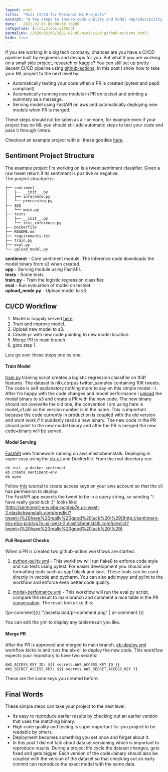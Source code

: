 ```yaml
---
layout: post
title:  "Mini CI/CD for Personal ML Projects"
excerpt: "A few steps to insure code quality and model reproducibility in personal AI projects."
date:   2021-02-05 00:00:00 +0200
categories: [cicd,mlops,github]
permalink: /2020/02/05/2021-02-05-mini-cicd-github-actions.html/
hide: true
---
```


If you are working in a big tech company, chances are you have a CI/CD pipeline built by engineers and devops for you. But what if you are working on a small side project, research or kaggle? You can still set up pretty decent CI/CD pipeline using [github-actions](https://github.com/features/actions). In this post I show how to take your ML project to the next level by:
* Automatically testing your code when a PR is created (pytest and pep8 compliant)
* Automatically running new models in PR on testset and printing a summary as a message.
* Serving model using FastAPI on aws and automatically deploying new models when PR is merged.

These steps should not be taken as all-or-none, for example even if your project has no ML you should still add automatic steps to test your code and pass it through linters. 

Checkout an example project with all these goodies [here](https://github.com/yonigottesman/sentiment).

Sentiment Project Structure
---
The example project I'm  working on is a tweet sentiment classifier. Given a raw tweet return if its sentiment is positive or negative.  
The project structure is:
```
├── sentiment
│   ├── __init__.py
│   ├── inference.py
│   └── processing.py
├── app
│   └── main.py
├── tests
│   ├── __init__.py
│   └── test_inference.py
├── Dockerfile
├── README.md
├── requirements.txt
├── train.py
├── eval.py
└── upload_model.py
```
**sentiment** - Core sentiment module. The inference code downloads the model binary from s3 when created.  
**app** - Serving module using FastAPI.  
**tests** - Some tests.  
**train.py** - Train the logistic regression classifier.  
**eval** - Run evaluation of model on testset.  
**upload_mode.py** - Upload model to s3.  


CI/CD Workflow
--

1. Model is happily served [here](http://sentiment-env.eba-pcptvp7e.us-west-2.elasticbeanstalk.com/predict?tweet=i%20have%20really%20good%20luck%20:%29).
2. Train and improve model.
3. Upload new model to s3.
4. Create pr with new code pointing to new model location.
5. Merge PR to main branch.
6. goto step 1.

Lets go over these steps one by one:


#### Train Model
[train.py](https://github.com/yonigottesman/sentiment/blob/main/train.py) training script creates a logistic regression classifier on tfidf features. The dataset is nltk.corpus twitter_samples containing 10K tweets. The code is self explanatory nothing more to say on this simple model :-).  
After I'm happy with the code changes and model performance I [upload](https://github.com/yonigottesman/sentiment/blob/main/upload_model.py) the model binary to s3 and create a PR with the new code. The new binary should not overwrite the old one, the convention I am using here is model_v1.pkl so the version number is in the name. This is important because the code currently in production is coupled with the old version and wont work if it suddenly reads a new binary. The new code in the PR should point to the new model binary and after the PR is merged the new code+binary will be served.


#### Model Serving
[FastAPI](https://fastapi.tiangolo.com/) web framework running on aws elasticbeanstalk. Deploying is super easy using the [eb-cli](https://docs.aws.amazon.com/elasticbeanstalk/latest/dg/docker.html) and Dockerfile. From the root directory run:
```shell
eb init -p docker sentiment
eb create sentiment-env
eb open
```
Follow [this](https://aws.amazon.com/getting-started/hands-on/set-up-command-line-elastic-beanstalk/) tutorial to create access keys on your aws account so that the cli has permission to deploy.  
The FastAPI app expects the tweet to be in a query string, so sending "I have really good luck :)" looks like:  
[http://sentiment-env.eba-pcptvp7e.us-west-2.elasticbeanstalk.com/predict?tweet=i%20have%20really%20good%20luck%20:%29](http://sentiment-env.eba-pcptvp7e.us-west-2.elasticbeanstalk.com/predict?tweet=i%20have%20really%20good%20luck%20:%29)

#### Pull Request Checks
When a PR is created two github-action workflows are started:
1. [python-qulity.yml]() - This workflow will run flake8 to enforce code style and run tests using pytest. For easier development you should use formatting tools such as yapf black and isort. These tools can be used directly in vscode and pycharm.  You can also add mypy and pylint to the workflow and enforce even better code quality.

2. [model-perfomance.yml]() - This workflow will run the eval.py script, compare the result to main branch and comment a nice table in the PR [conversation](). The result looks like this:

![pr-comment]({{ "/assets/cicd/pr-comment.png" | pr-comment }})

You can edit the yml to display any table/result you like.

#### Merge PR
After the PR is approved and merged to main branch, [eb-deploy.yml]() workflow kicks in and runs the eb-cli to deploy the new code. This workflow expects your repository to have two secrets:
```
AWS_ACCESS_KEY_ID: ${{ secrets.AWS_ACCESS_KEY_ID }}
AWS_SECRET_ACCESS_KEY: ${{ secrets.AWS_SECRET_ACCESS_KEY }}
```
These are the same keys you created before.

Final Words
--
These  simple steps can take your project to the next level:
* Its easy to reproduce earlier results by checking out an earlier version that uses the matching binary.
* High code quality and testing is super important for you project to be readable by others.
* Deployment becomes something you set once and forget about it.
* In this post I did not talk about dataset versioning which is important to reproduce results. During a project life cycle the dataset changes, gets fixed and gets bigger. Each version of the code+binary should also be coupled with the version of the dataset so that checking out an early commit can reproduce the exact model with the same data.








<script src="https://utteranc.es/client.js"
        repo="yonigottesman/yonigottesman.github.io"
        issue-term="pathname"
        label="comment"
        theme="github-light"
        crossorigin="anonymous"
        async>
</script>
